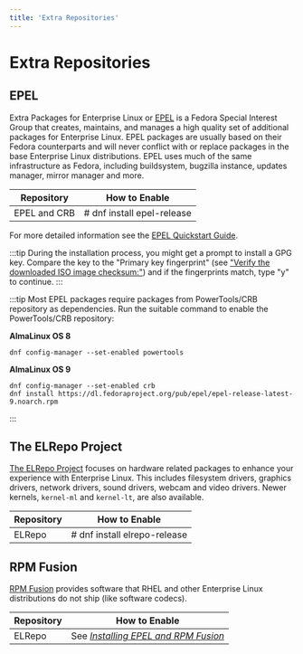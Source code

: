 ```yaml
---
title: 'Extra Repositories'
---
```

# Extra Repositories

## EPEL 

Extra Packages for Enterprise Linux or [EPEL](https://fedoraproject.org/wiki/EPEL) is a Fedora Special Interest Group that creates, maintains, and manages a high quality set of additional packages for Enterprise Linux. 
EPEL packages are usually based on their Fedora counterparts and will never conflict with or replace packages in the base Enterprise Linux distributions. EPEL uses much of the same infrastructure as Fedora, including buildsystem, bugzilla instance, updates manager, mirror manager and more.

| Repository | How to Enable |
| --- | --- |
| EPEL and CRB | # dnf install epel-release |

For more detailed information see the [EPEL Quickstart Guide](https://docs.fedoraproject.org/en-US/epel/).

:::tip
During the installation process, you might get a prompt to install a GPG key. Compare the key to the "Primary key fingerprint" (see ["Verify the downloaded ISO image checksum:"](../documentation/installation-guide.md#iso-verification)) and if the fingerprints match, type "y" to continue.
:::

:::tip
Most EPEL packages require packages from PowerTools/CRB repository as dependencies. Run the suitable command to enable the PowerTools/CRB repository:

**AlmaLinux OS 8**

```
dnf config-manager --set-enabled powertools
```

**AlmaLinux OS 9**
```
dnf config-manager --set-enabled crb
dnf install https://dl.fedoraproject.org/pub/epel/epel-release-latest-9.noarch.rpm
```
:::

## The ELRepo Project

[The ELRepo Project](http://elrepo.org) focuses on hardware related packages to enhance your experience with Enterprise Linux. This includes filesystem drivers, graphics drivers, network drivers, sound drivers, webcam and video drivers. Newer kernels, `kernel-ml` and `kernel-lt`, are also available.

| Repository | How to Enable |
| --- | --- |
| ELRepo | # dnf install elrepo-release |

## RPM Fusion
[RPM Fusion](https://rpmfusion.org/) provides software that RHEL and other Enterprise Linux distributions do not ship (like software codecs).

| Repository | How to Enable |
| --- | --- |
| ELRepo | See _[Installing EPEL and RPM Fusion](/documentation/epel-and-rpmfusion)_ |
